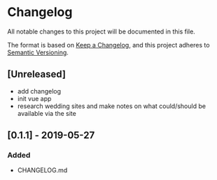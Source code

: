 # Changelog

All notable changes to this project will be documented in this file.

The format is based on [Keep a Changelog](https://keepachangelog.com/en/1.0.0/), and this project adheres to [Semantic Versioning](https://semver.org/spec/v2.0.0.html).

## [Unreleased]

- add changelog
- init vue app
- research wedding sites and make notes on what could/should be available via the site

## [0.1.1] - 2019-05-27

### Added

- CHANGELOG.md

